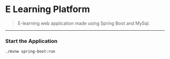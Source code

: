 # E Learning Platform

> E-learning web application made using Spring Boot and MySql.

---

### Start the Application
```shell
./mvnw spring-boot:run
```


